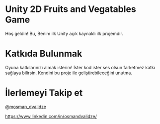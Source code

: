 # Unity 2D Fruits and Vegatables Game
Hoş geldin! Bu, Benim ilk Unity açık kaynaklı ilk projemdir.

# Katkıda Bulunmak
Oyuna katkılarınızı almak isterim! İster kod ister ses olsun farketmez katkı sağlaya bilirsin. Kendini bu proje ile geliştirebileceğini unutma.

# İlerlemeyi Takip et
[@mosman_dvalidze](https://www.instagram.com/mosman_dvalidze/)

https://www.linkedin.com/in/osmandvalidze/
